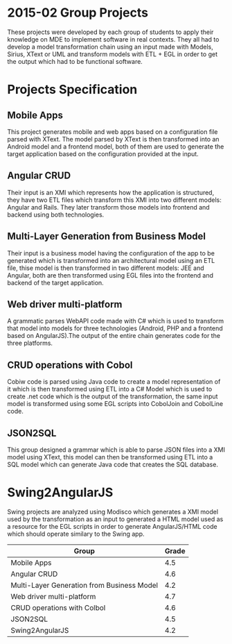 # 2015-02 Group Projects
These projects were developed by each group of students to apply their knowledge on MDE to implement software in real contexts. They all had to develop a model transformation chain using an input made with Models, Sirius, XText or UML and transform models with ETL + EGL in order to get the output which had to be functional software.

# Projects Specification
## Mobile Apps
This project generates mobile and web apps based on a configuration file parsed with XText. The model parsed by XText is then transformed into an Android model and a frontend model, both of them are used to generate the target application based on the configuration provided at the input.

## Angular CRUD
Their input is an XMI which represents how the application is structured, they have two ETL files which transform this XMI into two different models: Angular and Rails. They later transform those models into frontend and backend using both technologies.

## Multi-Layer Generation from Business Model
Their input is a business model having the configuration of the app to be generated which is transformed into an architectural model using an ETL file, thise model is then transformed in two different models: JEE and Angular, both are then transformed using EGL files into the frontend and backend of the target application.

## Web driver multi-platform
A grammatic parses WebAPI code made with C# which is used to transform that model into models for three technologies (Android, PHP and a frontend based on AngularJS).The output of the entire chain generates code for the three platforms.

## CRUD operations with Cobol
Cobiw code is parsed using Java code to create a model representation of it which is then transformed using ETL into a C# Model which is used to create .net code which is the output of the transformation, the same input model is transformed using some EGL scripts into CobolJoin and CobolLine code.

## JSON2SQL
This group designed a grammar which is able to parse JSON files into a XMI model using XText, this model can then be transformed using ETL into a SQL model which can generate Java code that creates the SQL database.

# Swing2AngularJS
Swing projects are analyzed using Modisco which generates a XMI model used by the transformation as an input to generated a HTML model used as a resource for the EGL scripts in order to generate AngularJS/HTML code which should operate similary to the Swing app.

|Group                                       |Grade|
|--------------------------------------------|-----|
|Mobile Apps                                 | 4.5 |
|Angular CRUD                                | 4.6 |
|Multi-Layer Generation from Business Model  | 4.2 |
|Web driver multi-platform                   | 4.7 |
|CRUD operations with Colbol                 | 4.6 |
|JSON2SQL                                    | 4.5 |
|Swing2AngularJS                             | 4.2 |
